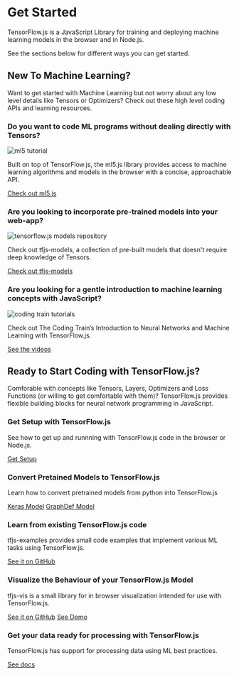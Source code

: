 # Get Started

TensorFlow.js is a JavaScript Library for training and deploying machine learning models in the browser and in Node.js.

See the sections below for different ways you can get started.

## New To Machine Learning?


Want to get started with Machine Learning but not worry about any low level details like Tensors or Optimizers? Check out these high level coding APIs and learning resources.

### Do you want to code ML programs without dealing directly with Tensors?

<img src="/js/images/ml5.png" alt="ml5 tutorial" class="attempt-right">

Built on top of TensorFlow.js, the ml5.js library provides access to machine learning algorithms and models in the browser with a concise, approachable API.

<a class="button button-white external" href="https://ml5js.org">Check out ml5.js</a>

### Are you looking to incorporate pre-trained models into your web-app?

<img src="/js/images/tfjs-models.png" alt="tensorflow.js models repository" class="attempt-right">

Check out tfjs-models, a collection of pre-built models that doesn't require deep knowledge of Tensors.

<a class="button button-white external" href="https://github.com/tensorflow/tfjs-models">Check out tfjs-models</a>

### Are you looking for a gentle introduction to machine learning concepts with JavaScript?

<img src="/js/images/coding-train.png" alt="coding train tutorials" class="attempt-right">

Check out The Coding Train’s Introduction to Neural Networks and Machine Learning with TensorFlow.js.

<a class="button button-white external" href="https://www.youtube.com/playlist?list=PLRqwX-V7Uu6YIeVA3dNxbR9PYj4wV31oQ">See the videos</a>


## Ready to Start Coding with TensorFlow.js?

Comforable with concepts like Tensors, Layers, Optimizers and Loss Functions (or willing to get comfortable with them)? TensorFlow.js provides flexible building blocks for neural network programming in JavaScript.

### Get Setup with TensorFlow.js

See how to get up and runnning with TensorFlow.js code in the browser or Node.js.

<a class="button button-white" href="/js/tutorials/setup">Get Setup</a>

### Convert Pretained Models to TensorFlow.js

Learn how to convert pretrained models from python into TensorFlow.js

<a class="button button-white" href="">Keras Model</a>
<a class="button button-white" href="">GraphDef Model</a>

### Learn from existing TensorFlow.js code

tfjs-examples provides small code examples that implement various ML tasks using TensorFlow.js.

<a class="button button-white external" href="https://github.com/tensorflow/tfjs-examples">See it on GitHub</a>

### Visualize the Behaviour of your TensorFlow.js Model

tfjs-vis is a small library for in browser visualization intended for use with TensorFlow.js.

<a class="button button-white external" href="https://github.com/tensorflow/tfjs-vis">See it on GitHub</a>
<a class="button button-white external" href="https://storage.googleapis.com/tfjs-vis/mnist/dist/index.html">See Demo</a>


### Get your data ready for processing with TensorFlow.js

TensorFlow.js has support for processing data using ML best practices.

<a class="button button-white external" href="https://js.tensorflow.org/api/latest/#Data">See docs</a>

